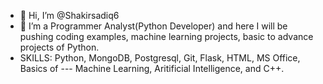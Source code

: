 - 👋 Hi, I’m @Shakirsadiq6
- 🌱 I’m a Programmer Analyst(Python Developer) and here I will be pushing coding examples, machine learning projects, basic to advance projects of Python.
- SKILLS: Python, MongoDB, Postgresql, Git, Flask, HTML, MS Office, Basics of --- Machine Learning, Aritificial Intelligence, and C++.
<!---
Shakirsadiq6/Shakirsadiq6 is a ✨ special ✨ repository because its `README.md` (this file) appears on your GitHub profile.
You can click the Preview link to take a look at your changes.
--->
